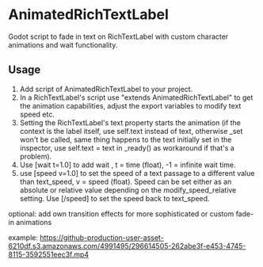 # AnimatedRichTextLabel
Godot script to fade in text on RichTextLabel with custom character animations and wait functionality.

## Usage
1) Add script of AnimatedRichTextLabel to your project.
2) In a RichTextLabel's script use "extends AnimatedRichTextLabel" to get the animation capabilities, adjust the export variables to modify text speed etc.
3) Setting the RichTextLabel's text property starts the animation (if the context is the label itself, use self.text instead of text, otherwise _set won't be called, same thing happens to the text initially set in the inspector, use self.text = text in _ready() as workaround if that's a problem).
4) Use [wait t=1.0] to add wait , t = time (float), -1 = infinite wait time.
5) use [speed v=1.0] to set the speed of a text passage to a different value than text_speed, v = speed (float). Speed can be set either as an absolute or relative value depending on the modify_speed_relative setting. Use [/speed] to set the speed back to text_speed.

optional:
add own transition effects for more sophisticated or custom fade-in animations

example:
https://github-production-user-asset-6210df.s3.amazonaws.com/4991495/296614505-262abe3f-e453-4745-8115-3592551eec3f.mp4



